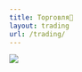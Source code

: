 ```yaml
---
title: Торговля🤖
layout: trading
url: /trading/
---
```

![](/img/trading/wall-street-7661685_1280.jpg "")